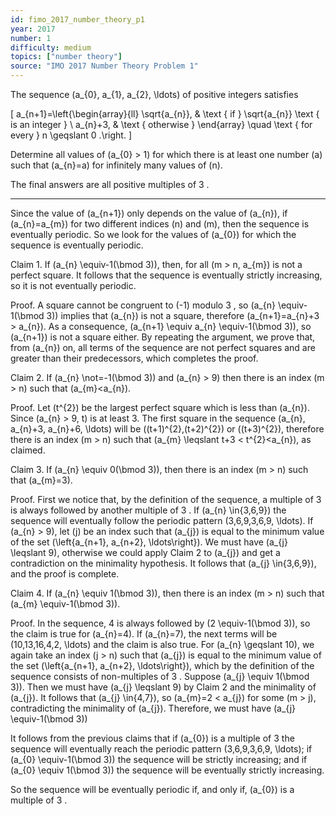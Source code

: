 ```yaml
---
id: fimo_2017_number_theory_p1
year: 2017
number: 1
difficulty: medium
topics: ["number theory"]
source: "IMO 2017 Number Theory Problem 1"
---
```


The sequence \(a_{0}, a_{1}, a_{2}, \ldots\) of positive integers satisfies

\[
a_{n+1}=\left\{\begin{array}{ll}
\sqrt{a_{n}}, & \text { if } \sqrt{a_{n}} \text { is an integer } \\
a_{n}+3, & \text { otherwise }
\end{array} \quad \text { for every } n \geqslant 0 .\right.
\]

Determine all values of \(a_{0} > 1\) for which there is at least one number \(a\) such that \(a_{n}=a\) for infinitely many values of \(n\).

The final answers are all positive multiples of 3 .

---
Since the value of \(a_{n+1}\) only depends on the value of \(a_{n}\), if \(a_{n}=a_{m}\) for two different indices \(n\) and \(m\), then the sequence is eventually periodic. So we look for the values of \(a_{0}\) for which the sequence is eventually periodic.

Claim 1. If \(a_{n} \equiv-1(\bmod 3)\), then, for all \(m > n, a_{m}\) is not a perfect square. It follows that the sequence is eventually strictly increasing, so it is not eventually periodic.

Proof. A square cannot be congruent to \(-1\) modulo 3 , so \(a_{n} \equiv-1(\bmod 3)\) implies that \(a_{n}\) is not a square, therefore \(a_{n+1}=a_{n}+3 > a_{n}\). As a consequence, \(a_{n+1} \equiv a_{n} \equiv-1(\bmod 3)\), so \(a_{n+1}\) is not a square either. By repeating the argument, we prove that, from \(a_{n}\) on, all terms of the sequence are not perfect squares and are greater than their predecessors, which completes the proof.

Claim 2. If \(a_{n} \not=-1(\bmod 3)\) and \(a_{n} > 9\) then there is an index \(m > n\) such that \(a_{m}<a_{n}\).

Proof. Let \(t^{2}\) be the largest perfect square which is less than \(a_{n}\). Since \(a_{n} > 9, t\) is at least 3. The first square in the sequence \(a_{n}, a_{n}+3, a_{n}+6, \ldots\) will be \((t+1)^{2},(t+2)^{2}\) or \((t+3)^{2}\), therefore there is an index \(m > n\) such that \(a_{m} \leqslant t+3 < t^{2}<a_{n}\), as claimed.

Claim 3. If \(a_{n} \equiv 0(\bmod 3)\), then there is an index \(m > n\) such that \(a_{m}=3\).

Proof. First we notice that, by the definition of the sequence, a multiple of 3 is always followed by another multiple of 3 . If \(a_{n} \in\{3,6,9\}\) the sequence will eventually follow the periodic pattern \(3,6,9,3,6,9, \ldots\). If \(a_{n} > 9\), let \(j\) be an index such that \(a_{j}\) is equal to the minimum value of the set \(\left\{a_{n+1}, a_{n+2}, \ldots\right\}\). We must have \(a_{j} \leqslant 9\), otherwise we could apply Claim 2 to \(a_{j}\) and get a contradiction on the minimality hypothesis. It follows that \(a_{j} \in\{3,6,9\}\), and the proof is complete.

Claim 4. If \(a_{n} \equiv 1(\bmod 3)\), then there is an index \(m > n\) such that \(a_{m} \equiv-1(\bmod 3)\).

Proof. In the sequence, 4 is always followed by \(2 \equiv-1(\bmod 3)\), so the claim is true for \(a_{n}=4\). If \(a_{n}=7\), the next terms will be \(10,13,16,4,2, \ldots\) and the claim is also true. For \(a_{n} \geqslant 10\), we again take an index \(j > n\) such that \(a_{j}\) is equal to the minimum value of the set \(\left\{a_{n+1}, a_{n+2}, \ldots\right\}\), which by the definition of the sequence consists of non-multiples of 3 . Suppose \(a_{j} \equiv 1(\bmod 3)\). Then we must have \(a_{j} \leqslant 9\) by Claim 2 and the minimality of \(a_{j}\). It follows that \(a_{j} \in\{4,7\}\), so \(a_{m}=2 < a_{j}\) for some \(m > j\), contradicting the minimality of \(a_{j}\). Therefore, we must have \(a_{j} \equiv-1(\bmod 3)\)

It follows from the previous claims that if \(a_{0}\) is a multiple of 3 the sequence will eventually reach the periodic pattern \(3,6,9,3,6,9, \ldots\); if \(a_{0} \equiv-1(\bmod 3)\) the sequence will be strictly increasing; and if \(a_{0} \equiv 1(\bmod 3)\) the sequence will be eventually strictly increasing.

So the sequence will be eventually periodic if, and only if, \(a_{0}\) is a multiple of 3 .
